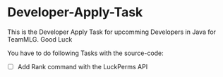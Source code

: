 # Developer-Apply-Task
This is the Developer Apply Task for upcomming Developers in Java for TeamMLG. Good Luck

You have to do following Tasks with the source-code:

- [ ] Add Rank command with the LuckPerms API
